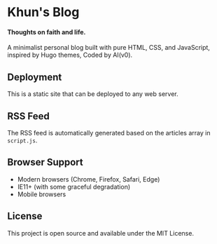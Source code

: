 # Khun's Blog

#### Thoughts on faith and life.

A minimalist personal blog built with pure HTML, CSS, and JavaScript, inspired by Hugo themes, Coded by AI(v0).


## Deployment
This is a static site that can be deployed to any web server.

## RSS Feed
The RSS feed is automatically generated based on the articles array in `script.js`. 

## Browser Support
- Modern browsers (Chrome, Firefox, Safari, Edge)
- IE11+ (with some graceful degradation)
- Mobile browsers

## License
This project is open source and available under the MIT License.
